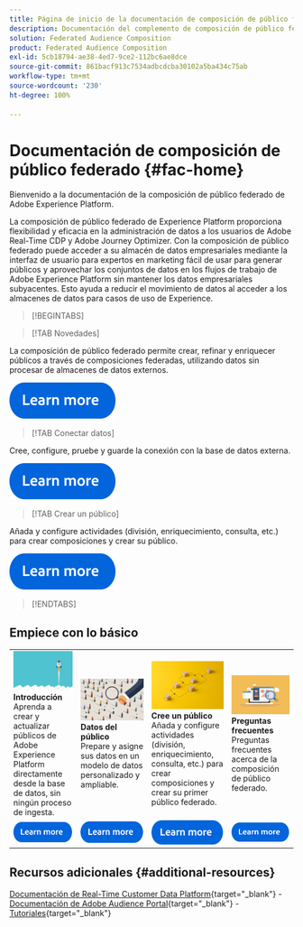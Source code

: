 ```yaml
---
title: Página de inicio de la documentación de composición de público federado de Experience Platform
description: Documentación del complemento de composición de público federado
solution: Federated Audience Composition
product: Federated Audience Composition
exl-id: 5cb18794-ae38-4ed7-9ce2-112bc6ae8dce
source-git-commit: 861bacf913c7534adbcdcba30102a5ba434c75ab
workflow-type: tm+mt
source-wordcount: '230'
ht-degree: 100%

---
```


# Documentación de composición de público federado  {#fac-home}

Bienvenido a la documentación de la composición de público federado de Adobe Experience Platform.

La composición de público federado de Experience Platform proporciona flexibilidad y eficacia en la administración de datos a los usuarios de Adobe Real-Time CDP y Adobe Journey Optimizer. Con la composición de público federado puede acceder a su almacén de datos empresariales mediante la interfaz de usuario para expertos en marketing fácil de usar para generar públicos y aprovechar los conjuntos de datos en los flujos de trabajo de Adobe Experience Platform sin mantener los datos empresariales subyacentes. Esto ayuda a reducir el movimiento de datos al acceder a los almacenes de datos para casos de uso de Experience.

>[!BEGINTABS]

>[!TAB Novedades]

La composición de público federado permite crear, refinar y enriquecer públicos a través de composiciones federadas, utilizando datos sin procesar de almacenes de datos externos.

[![Imagen](assets/learn-more-button.svg)](start/release-notes.md)

>[!TAB Conectar datos]

Cree, configure, pruebe y guarde la conexión con la base de datos externa.

[![Imagen](assets/learn-more-button.svg)](connections/federated-db.md)

>[!TAB Crear un público]

Añada y configure actividades (división, enriquecimiento, consulta, etc.) para crear composiciones y crear su público.

[![image](assets/learn-more-button.svg)](compositions/gs-compositions.md)

>[!ENDTABS]

## Empiece con lo básico

<table style="table-layout:fixed">
  <tr style="border: 0;">
    <td>
    <a href="start/get-started.md"><img src="assets/do-not-localize/start-quick.png"></a>
    <div><strong>Introducción</strong><br/>Aprenda a crear y actualizar públicos de Adobe Experience Platform directamente desde la base de datos, sin ningún proceso de ingesta.
    </div>
    </td>
    <td>
    <a href="data-management/gs-models.md"><img src="assets/do-not-localize/start-profiles.png"></a>
    <div><strong>Datos del público</strong><br/>Prepare y asigne sus datos en un modelo de datos personalizado y ampliable.
    </div>
    </td>
    <td>
    <a href="compositions/gs-compositions.md"><img src="assets/do-not-localize/start-journey.jpeg"></a>
    <div><strong>Cree un público</strong><br/>Añada y configure actividades (división, enriquecimiento, consulta, etc.) para crear composiciones y crear su primer público federado.
    </div>
    </td>
    <td>
    <a href="start/faq.md"><img src="assets/do-not-localize/start-faq.png"></a>
    <div><strong>Preguntas frecuentes</strong><br/>Preguntas frecuentes acerca de la composición de público federado.</div>
    </td>
  </tr>
  <tr style="border: 0;">
    <td><a href="start/get-started.md"><img src="assets/learn-more-button.svg"></a></td>
    <td><a href="data-management/gs-models.md"><img src="assets/learn-more-button.svg"></a></td>
    <td><a href="compositions/gs-compositions.md"><img src="assets/learn-more-button.svg"></a></td>
    <td><a href="start/faq.md"><img src="assets/learn-more-button.svg"></a></td>
    </tr>
</table>

## Recursos adicionales  {#additional-resources}

[Documentación de Real-Time Customer Data Platform](https://experienceleague.adobe.com/es/docs/experience-platform/rtcdp/home){target="_blank"} - [Documentación de Adobe Audience Portal](https://experienceleague.adobe.com/es/docs/experience-platform/segmentation/ui/audience-dashboard){target="_blank"} - [Tutoriales](https://experienceleague.adobe.com/es/docs/platform-learn/tutorials/audiences/introduction-to-audience-portal-and-composition){target="_blank"}
